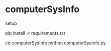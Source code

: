 # computerSysInfo

setup
 
pip install -r requirements.txt

cd computerSysInfo
python computerSysInfo.py
